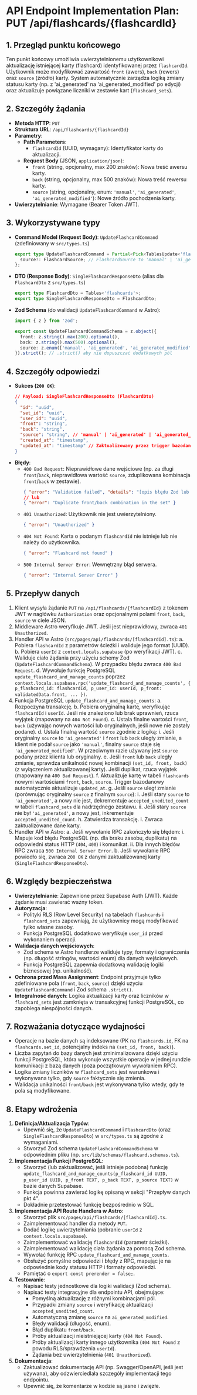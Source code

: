 # API Endpoint Implementation Plan: PUT /api/flashcards/{flashcardId}


## 1. Przegląd punktu końcowego
Ten punkt końcowy umożliwia uwierzytelnionemu użytkownikowi aktualizację istniejącej karty (flashcard) identyfikowanej przez `flashcardId`. Użytkownik może modyfikować zawartość `front` (awers), `back` (rewers) oraz `source` (źródło) karty. System automatycznie zarządza logiką zmiany statusu karty (np. z 'ai_generated' na 'ai_generated_modified' po edycji) oraz aktualizuje powiązane liczniki w zestawie kart (`flashcard_sets`).

## 2. Szczegóły żądania
-   **Metoda HTTP**: `PUT`
-   **Struktura URL**: `/api/flashcards/{flashcardId}`
-   **Parametry**:
    -   **Path Parameters**:
        -   `flashcardId` (UUID, wymagany): Identyfikator karty do aktualizacji.
    -   **Request Body** (JSON, `application/json`):
        -   `front` (string, opcjonalny, max 200 znaków): Nowa treść awersu karty.
        -   `back` (string, opcjonalny, max 500 znaków): Nowa treść rewersu karty.
        -   `source` (string, opcjonalny, enum: `'manual'`, `'ai_generated'`, `'ai_generated_modified'`): Nowe źródło pochodzenia karty.
-   **Uwierzytelnianie**: Wymagane (Bearer Token JWT).

## 3. Wykorzystywane typy
-   **Command Model (Request Body)**: `UpdateFlashcardCommand` (zdefiniowany w `src/types.ts`)
    ```typescript
    export type UpdateFlashcardCommand = Partial<Pick<TablesUpdate<'flashcards'>, 'front' | 'back'>> & {
      source?: FlashcardSource; // FlashcardSource to 'manual' | 'ai_generated' | 'ai_generated_modified'
    };
    ```
-   **DTO (Response Body)**: `SingleFlashcardResponseDto` (alias dla `FlashcardDto` z `src/types.ts`)
    ```typescript
    export type FlashcardDto = Tables<'flashcards'>;
    export type SingleFlashcardResponseDto = FlashcardDto;
    ```
-   **Zod Schema** (do walidacji `UpdateFlashcardCommand` w Astro):
    ```typescript
    import { z } from 'zod';

    export const UpdateFlashcardCommandSchema = z.object({
      front: z.string().max(200).optional(),
      back: z.string().max(500).optional(),
      source: z.enum(['manual', 'ai_generated', 'ai_generated_modified']).optional(),
    }).strict(); // .strict() aby nie dopuszczać dodatkowych pól
    ```

## 4. Szczegóły odpowiedzi
-   **Sukces (`200 OK`)**:
    ```json
    // Payload: SingleFlashcardResponseDto (FlashcardDto)
    {
      "id": "uuid",
      "set_id": "uuid",
      "user_id": "uuid",
      "front": "string",
      "back": "string",
      "source": "string", // 'manual' | 'ai_generated' | 'ai_generated_modified'
      "created_at": "timestamp",
      "updated_at": "timestamp" // Zaktualizowany przez trigger bazodanowy
    }
    ```
-   **Błędy**:
    -   `400 Bad Request`: Nieprawidłowe dane wejściowe (np. za długi `front`/`back`, nieprawidłowa wartość `source`, zduplikowana kombinacja `front`/`back` w zestawie).
        ```json
        { "error": "Validation failed", "details": "[opis błędu Zod lub komunikat z bazy danych]" }
        // lub
        { "error": "Duplicate front/back combination in the set" }
        ```
    -   `401 Unauthorized`: Użytkownik nie jest uwierzytelniony.
        ```json
        { "error": "Unauthorized" }
        ```
    -   `404 Not Found`: Karta o podanym `flashcardId` nie istnieje lub nie należy do użytkownika.
        ```json
        { "error": "Flashcard not found" }
        ```
    -   `500 Internal Server Error`: Wewnętrzny błąd serwera.
        ```json
        { "error": "Internal Server Error" }
        ```

## 5. Przepływ danych
1.  Klient wysyła żądanie `PUT` na `/api/flashcards/{flashcardId}` z tokenem JWT w nagłówku `Authorization` oraz opcjonalnymi polami `front`, `back`, `source` w ciele JSON.
2.  Middleware Astro weryfikuje JWT. Jeśli jest nieprawidłowy, zwraca `401 Unauthorized`.
3.  Handler API w Astro (`src/pages/api/flashcards/[flashcardId].ts`):
    a.  Pobiera `flashcardId` z parametrów ścieżki i waliduje jego format (UUID).
    b.  Pobiera `userId` z `context.locals.supabase` (po weryfikacji JWT).
    c.  Waliduje ciało żądania przy użyciu schemy Zod (`UpdateFlashcardCommandSchema`). W przypadku błędu zwraca `400 Bad Request`.
    d.  Wywołuje funkcję PostgreSQL `update_flashcard_and_manage_counts` poprzez `context.locals.supabase.rpc('update_flashcard_and_manage_counts', { p_flashcard_id: flashcardId, p_user_id: userId, p_front: validatedData.front, ... })`.
4.  Funkcja PostgreSQL `update_flashcard_and_manage_counts`:
    a.  Rozpoczyna transakcję.
    b.  Pobiera oryginalną kartę, weryfikując `flashcardId` i `userId`. Jeśli nie znaleziono lub brak uprawnień, rzuca wyjątek (mapowany na `404 Not Found`).
    c.  Ustala finalne wartości `front`, `back` (używając nowych wartości lub oryginalnych, jeśli nowe nie zostały podane).
    d.  Ustala finalną wartość `source` zgodnie z logiką:
        i.  Jeśli oryginalny `source` to `'ai_generated'` i `front` lub `back` uległy zmianie, a klient nie podał `source` jako `'manual'`, finalny `source` staje się `'ai_generated_modified'`. W przeciwnym razie używany jest `source` podany przez klienta lub oryginalny.
    e.  Jeśli `front` lub `back` uległy zmianie, sprawdza unikalność nowej kombinacji `(set_id, front, back)` (z wyłączeniem aktualizowanej karty). Jeśli duplikat, rzuca wyjątek (mapowany na `400 Bad Request`).
    f.  Aktualizuje kartę w tabeli `flashcards` nowymi wartościami `front`, `back`, `source`. Trigger bazodanowy automatycznie aktualizuje `updated_at`.
    g.  Jeśli `source` uległ zmianie (porównując oryginalny `source` z finalnym `source`):
        i.  Jeśli stary `source` to `'ai_generated'`, a nowy nie jest, dekrementuje `accepted_unedited_count` w tabeli `flashcard_sets` dla nadrzędnego zestawu.
        ii. Jeśli stary `source` nie był `'ai_generated'`, a nowy jest, inkrementuje `accepted_unedited_count`.
    h.  Zatwierdza transakcję.
    i.  Zwraca zaktualizowane dane karty.
5.  Handler API w Astro:
    a.  Jeśli wywołanie RPC zakończyło się błędem:
        i.  Mapuje kod błędu PostgreSQL (np. dla braku zasobu, duplikatu) na odpowiedni status HTTP (`404`, `400`) i komunikat.
        ii. Dla innych błędów RPC zwraca `500 Internal Server Error`.
    b.  Jeśli wywołanie RPC powiodło się, zwraca `200 OK` z danymi zaktualizowanej karty (`SingleFlashcardResponseDto`).

## 6. Względy bezpieczeństwa
-   **Uwierzytelnianie**: Zapewnione przez Supabase Auth (JWT). Każde żądanie musi zawierać ważny token.
-   **Autoryzacja**:
    -   Polityki RLS (Row Level Security) na tabelach `flashcards` i `flashcard_sets` zapewniają, że użytkownicy mogą modyfikować tylko własne zasoby.
    -   Funkcja PostgreSQL dodatkowo weryfikuje `user_id` przed wykonaniem operacji.
-   **Walidacja danych wejściowych**:
    -   Zod schema w Astro handlerze waliduje typy, formaty i ograniczenia (np. długość stringów, wartości enum) dla danych wejściowych.
    -   Funkcja PostgreSQL zapewnia dodatkową walidację logiki biznesowej (np. unikalność).
-   **Ochrona przed Mass Assignment**: Endpoint przyjmuje tylko zdefiniowane pola (`front`, `back`, `source`) dzięki użyciu `UpdateFlashcardCommand` i Zod schema `.strict()`.
-   **Integralność danych**: Logika aktualizacji karty oraz liczników w `flashcard_sets` jest zamknięta w transakcyjnej funkcji PostgreSQL, co zapobiega niespójności danych.

## 7. Rozważania dotyczące wydajności
-   Operacje na bazie danych są indeksowane (PK na `flashcards.id`, FK na `flashcards.set_id`, potencjalny indeks na `(set_id, front, back)`).
-   Liczba zapytań do bazy danych jest zminimalizowana dzięki użyciu funkcji PostgreSQL, która wykonuje wszystkie operacje w jednej rundzie komunikacji z bazą danych (poza początkowym wywołaniem RPC).
-   Logika zmiany liczników w `flashcard_sets` jest warunkowa i wykonywana tylko, gdy `source` faktycznie się zmienia.
-   Walidacja unikalności `front`/`back` jest wykonywana tylko wtedy, gdy te pola są modyfikowane.

## 8. Etapy wdrożenia
1.  **Definicja/Aktualizacja Typów**:
    *   Upewnić się, że `UpdateFlashcardCommand` i `FlashcardDto` (oraz `SingleFlashcardResponseDto`) w `src/types.ts` są zgodne z wymaganiami.
    *   Stworzyć Zod schema `UpdateFlashcardCommandSchema` w odpowiednim pliku (np. `src/lib/schemas/flashcard.schemas.ts`).
2.  **Implementacja Funkcji PostgreSQL**:
    *   Stworzyć (lub zaktualizować, jeśli istnieje podobna) funkcję `update_flashcard_and_manage_counts(p_flashcard_id UUID, p_user_id UUID, p_front TEXT, p_back TEXT, p_source TEXT)` w bazie danych Supabase.
    *   Funkcja powinna zawierać logikę opisaną w sekcji "Przepływ danych pkt 4".
    *   Dokładnie przetestować funkcję bezpośrednio w SQL.
3.  **Implementacja API Route Handlera w Astro**:
    *   Stworzyć plik `src/pages/api/flashcards/[flashcardId].ts`.
    *   Zaimplementować handler dla metody `PUT`.
    *   Dodać logikę uwierzytelniania (pobranie `userId` z `context.locals.supabase`).
    *   Zaimplementować walidację `flashcardId` (parametr ścieżki).
    *   Zaimplementować walidację ciała żądania za pomocą Zod schema.
    *   Wywołać funkcję RPC `update_flashcard_and_manage_counts`.
    *   Obsłużyć pomyślne odpowiedzi i błędy z RPC, mapując je na odpowiednie kody statusu HTTP i formaty odpowiedzi.
    *   Pamiętać o `export const prerender = false;`.
4.  **Testowanie**:
    *   Napisać testy jednostkowe dla logiki walidacji (Zod schema).
    *   Napisać testy integracyjne dla endpointu API, obejmujące:
        *   Pomyślną aktualizację z różnymi kombinacjami pól.
        *   Przypadki zmiany `source` i weryfikację aktualizacji `accepted_unedited_count`.
        *   Automatyczną zmianę `source` na `ai_generated_modified`.
        *   Błędy walidacji (długość, enum).
        *   Błąd duplikatu `front`/`back`.
        *   Próby aktualizacji nieistniejącej karty (`404 Not Found`).
        *   Próby aktualizacji karty innego użytkownika (`404 Not Found` z powodu RLS/sprawdzenia `userId`).
        *   Żądania bez uwierzytelnienia (`401 Unauthorized`).
5.  **Dokumentacja**:
    *   Zaktualizować dokumentację API (np. Swagger/OpenAPI, jeśli jest używana), aby odzwierciedlała szczegóły implementacji tego endpointu.
    *   Upewnić się, że komentarze w kodzie są jasne i zwięzłe.
